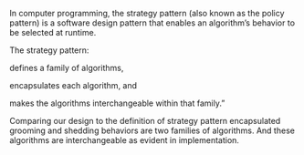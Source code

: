 In computer programming, the strategy pattern (also known as the policy pattern) is a software design pattern that enables an algorithm’s behavior to be selected at runtime.

The strategy pattern:

defines a family of algorithms,

encapsulates each algorithm, and

makes the algorithms interchangeable within that family.”


Comparing our design to the definition of strategy pattern encapsulated grooming and shedding behaviors are two families of algorithms. And these algorithms are interchangeable as evident in implementation.
